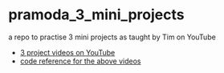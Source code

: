 # pramoda_3_mini_projects

a repo to practise 3 mini projects as taught by Tim on YouTube

- [3 project videos on YouTube](https://www.youtube.com/watch?v=21FnnGKSRZo)
- [code reference for the above videos](https://github.com/techwithtim/3-Mini-Python-Projects)
